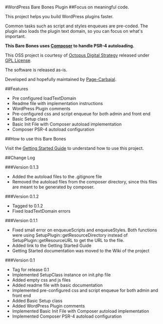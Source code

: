 #WordPress Bare Bones Plugin
##Focus on meaningful code. 

This project helps you build WordPress plugins faster.

Common tasks such as script and styles enqueues are pre-coded. The plugin also loads the plugin text domain, so you can focus on what's important. 

**This Bare Bones uses [Composer](http://getcomposer.org) to handle PSR-4 autoloading.** 

This OSS project is courtesy of [Octopus Digital Strategy](http://octopus.mx) released under [GPL License](https://www.gnu.org/licenses/gpl.txt).

The software is released as-is.   

Developed and hopefully maintained by [Page-Carbajal](http://pagecarbajal.com).
 


##Features

* Pre configured loadTextDomain
* Readme file with implementation instructions
* WordPress Plugin comments
* Pre-configured css and script enqueue for both admin and front end
* Basic Setup class 
* Basic Init File with Composer autoload implementation
* Composer PSR-4 autoload configuration

##How to use this Bare Bones

Visit the [Getting Started Guide](https://github.com/octopus-digital-strategy/barebones-wp-plugin/wiki/Getting-Started-Guide) to understand how to use this project.  

##Change Log


###Version 0.1.3

* Added the autoload files to the .gitignore file
* Removed the autoload files from the composer directory, since this files are meant to be generated by composer. 

###Version 0.1.2

* Tagged to 0.1.2 
* Fixed loadTextDomain errors 


###Version 0.1.1

* Fixed small error on enqueueScripts and enqueueStyles. Both functions were using SetupPlugin::getResourceDirectory instead of SetupPlugin::getResourceURL to get the URL to the file.
* Added link to the Getting Started Guide
* Getting Started documentation was moved to the Wiki of the project


###Version 0.1

* Tag for release 0.1
* Implemented SetupClass instance on init.php file 
* Added empty css and js files
* Added readme file with basic documentation
* Implemented pre-configured css and script enqueue for both admin and front end
* Added Basic Setup class 
* Added WordPress Plugin comments
* Implemented Basic Init File with Composer autoload implementation
* Implemented Composer PSR-4 autoload configuration
